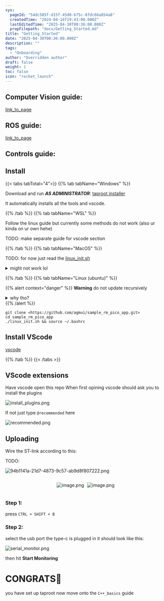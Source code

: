 ```yaml
---
sys:
  pageId: "54dc585f-d15f-45d0-b75c-8fdc66a854a8"
  createdTime: "2024-04-16T19:43:00.000Z"
  lastEditedTime: "2025-04-30T00:36:00.000Z"
  propFilepath: "docs/Getting_Started.md"
title: "Getting_Started"
date: "2025-04-30T00:36:00.000Z"
description: ""
tags:
  - "Onboarding"
author: "Overridden author"
draft: false
weight: 1
toc: false
icon: "rocket_launch"
---
```


## Computer Vision guide:

[link_to_page](86d45bc0-388b-4d26-8848-44f255f73d0e)

## ROS guide:

[link_to_page](3c76c1de-ec8f-46d6-8b0a-294005edc2d5)

## Controls guide:

## Install

{{< tabs tabTotal="4">}}
{{% tab tabName="Windows" %}}

Download and run _**AS ADMINISTRATOR**_: [taproot installer](https://github.com/Thornbots/TeachingFreshies/releases/tag/1.0)

It automatically installs all the tools and vscode.

{{% /tab %}}
{{% tab tabName="WSL" %}}

Follow the linux guide but currently some methods do not work (also ur kinda on ur own hehe)

TODO: make separate guide for vscode section

{{% /tab %}}
{{% tab tabName="MacOS" %}}

TODO: for now just read the [linux_init.sh](https://github.com/agmui/sample_rm_pico_app/blob/main/linux_init.sh)

<details>
<summary>might not work lol</summary>

`brew install libusb pkg-config`

Next install: [vscode](https://code.visualstudio.com/Download)

</details>

{{% /tab %}}
{{% tab tabName="Linux (ubuntu)" %}}

{{% alert context="danger" %}}
**Warning** do not update recursively
<details>
<summary>why tho?</summary>
There are some submodules that may go on for a while (like tinyusb) and I highly
recommend you don't need to get them.
If you want to see what submodules I update just look in `linux_init.sh`
</details>
{{% /alert %}}

```shell
git clone <https://github.com/agmui/sample_rm_pico_app.git>
cd sample_rm_pico_app
./linux_init.sh && source ~/.bashrc
```

## Install VScode

[vscode](https://code.visualstudio.com/Download)

{{% /tab %}}
{{< /tabs >}}

## VScode extensions

Have vscode open this repo
When first opining vscode should ask you to install the plugins

![install_plugins.png](https://prod-files-secure.s3.us-west-2.amazonaws.com/d518164a-d88e-44d1-a4ee-3adb3bd8bce0/89bd30f0-1825-4e77-867b-0a41ce370880/install_plugins.png?X-Amz-Algorithm=AWS4-HMAC-SHA256&X-Amz-Content-Sha256=UNSIGNED-PAYLOAD&X-Amz-Credential=ASIAZI2LB46644UHNDV6%2F20250613%2Fus-west-2%2Fs3%2Faws4_request&X-Amz-Date=20250613T200942Z&X-Amz-Expires=3600&X-Amz-Security-Token=IQoJb3JpZ2luX2VjEDIaCXVzLXdlc3QtMiJHMEUCIQDtOiYr0vrbTpETOzpUC0qnxWKuR%2B9mhD%2FClCqezUtIngIgREJ4VZmYKiFhsSqUQKkR5LiQWUEw9o9czMV5EYPaO1wq%2FwMIGxAAGgw2Mzc0MjMxODM4MDUiDJE%2FjMLQDgZCcZ8%2BnircA7k4%2FfpAKZHKeZE1ilhheXxZy%2BoakQQrV10pZp8nT1oZZlQW2qTNnbAkJjShdgOaNvT9gptaF1BXATibT7PL8VzBYBtxOcYN3vCBaGYecyVo9RHNQ8CiC3eDZnG4v8A0wKaiF0s9I1ps55rJFHrM0btGA8GY9XfBpbcZ5xvOJmZU%2Fe9EfbHCHdc6KbKIQ07ik481jSw2fuIWKnQCGoj1aUt%2FgGVn6fXgKtZv%2FumQMdx5uR2ohUgTXtokqhG6WzEL8pC946I9W3quFE2%2FbNAp%2FfVN53yN4%2BmggWcORDrDUV4MvYnXyRuczx4y5ehi7HDXFgN6nk0Q7XicaEKEZMANH6DP4SOxfma4%2FW6OSEheUjwnTdKz4imIPxH4TTZrN8NKyBmUtuUhs1k2kjZkkkFjavEJeIAG3cOb5XQXH%2Bf%2Fmq8lIwBovpqqJbJFzbkXfH0QEl2j7K6vCmxn48jERmXv8beTNMTWkdAAIN7hYyMzz8JAe0PIfy6sIVm75yYGRJ5rywHS8QKP9nEE4TTNYO%2BQHtRfgAV5CZUcw6UkoaqSjTLS2i01ldew1DnALrP%2Fxv6%2BQDrT46OAgd0b8pgmN26%2B0XFEuszODdSv6MXY7U9%2Bf7uLQph6ZtetqN9q67nHMOvSscIGOqUBEV0X5em6jd2dIDajfXSO8mjg4IhhJjeAeG04ZaKsDRvdixCOv%2F5%2BXQW5aLaUh2lgj1Bm0EbX2wE17vvpGMA5mGUcymwh5A03EbKcITZ424qs2P%2BHT%2B5kd9xzxx%2Bmm47NL0y2IzwrJp6CgTX84V5oMs5o9m35PPLtK0orIjSxBHrTPYm977%2B9nWFPbWbUm5rHt%2FoeTIu2odhmxXeZ14Y8oMeu%2BcFq&X-Amz-Signature=2aab7cb324d07c26518669e6d12562e9872e57cbb0ec69823210f9c369400c5c&X-Amz-SignedHeaders=host&x-amz-checksum-mode=ENABLED&x-id=GetObject)

If not just type `@recommended` here  

![recommended.png](https://prod-files-secure.s3.us-west-2.amazonaws.com/d518164a-d88e-44d1-a4ee-3adb3bd8bce0/61e661e9-5d85-4dfc-be0d-8d2097a5e793/recommended.png?X-Amz-Algorithm=AWS4-HMAC-SHA256&X-Amz-Content-Sha256=UNSIGNED-PAYLOAD&X-Amz-Credential=ASIAZI2LB46644UHNDV6%2F20250613%2Fus-west-2%2Fs3%2Faws4_request&X-Amz-Date=20250613T200942Z&X-Amz-Expires=3600&X-Amz-Security-Token=IQoJb3JpZ2luX2VjEDIaCXVzLXdlc3QtMiJHMEUCIQDtOiYr0vrbTpETOzpUC0qnxWKuR%2B9mhD%2FClCqezUtIngIgREJ4VZmYKiFhsSqUQKkR5LiQWUEw9o9czMV5EYPaO1wq%2FwMIGxAAGgw2Mzc0MjMxODM4MDUiDJE%2FjMLQDgZCcZ8%2BnircA7k4%2FfpAKZHKeZE1ilhheXxZy%2BoakQQrV10pZp8nT1oZZlQW2qTNnbAkJjShdgOaNvT9gptaF1BXATibT7PL8VzBYBtxOcYN3vCBaGYecyVo9RHNQ8CiC3eDZnG4v8A0wKaiF0s9I1ps55rJFHrM0btGA8GY9XfBpbcZ5xvOJmZU%2Fe9EfbHCHdc6KbKIQ07ik481jSw2fuIWKnQCGoj1aUt%2FgGVn6fXgKtZv%2FumQMdx5uR2ohUgTXtokqhG6WzEL8pC946I9W3quFE2%2FbNAp%2FfVN53yN4%2BmggWcORDrDUV4MvYnXyRuczx4y5ehi7HDXFgN6nk0Q7XicaEKEZMANH6DP4SOxfma4%2FW6OSEheUjwnTdKz4imIPxH4TTZrN8NKyBmUtuUhs1k2kjZkkkFjavEJeIAG3cOb5XQXH%2Bf%2Fmq8lIwBovpqqJbJFzbkXfH0QEl2j7K6vCmxn48jERmXv8beTNMTWkdAAIN7hYyMzz8JAe0PIfy6sIVm75yYGRJ5rywHS8QKP9nEE4TTNYO%2BQHtRfgAV5CZUcw6UkoaqSjTLS2i01ldew1DnALrP%2Fxv6%2BQDrT46OAgd0b8pgmN26%2B0XFEuszODdSv6MXY7U9%2Bf7uLQph6ZtetqN9q67nHMOvSscIGOqUBEV0X5em6jd2dIDajfXSO8mjg4IhhJjeAeG04ZaKsDRvdixCOv%2F5%2BXQW5aLaUh2lgj1Bm0EbX2wE17vvpGMA5mGUcymwh5A03EbKcITZ424qs2P%2BHT%2B5kd9xzxx%2Bmm47NL0y2IzwrJp6CgTX84V5oMs5o9m35PPLtK0orIjSxBHrTPYm977%2B9nWFPbWbUm5rHt%2FoeTIu2odhmxXeZ14Y8oMeu%2BcFq&X-Amz-Signature=5e21c4ff0e2ade481697d2d56a4090125c744458c94d572ecc346aba1b818ddf&X-Amz-SignedHeaders=host&x-amz-checksum-mode=ENABLED&x-id=GetObject)

## Uploading

Wire the ST-link according to this:

TODO:

![94b1141a-21d7-4873-9c57-ab9d8f807222.png](https://prod-files-secure.s3.us-west-2.amazonaws.com/d518164a-d88e-44d1-a4ee-3adb3bd8bce0/e5fad17d-ab82-4300-9f4c-505ab4b1202c/94b1141a-21d7-4873-9c57-ab9d8f807222.png?X-Amz-Algorithm=AWS4-HMAC-SHA256&X-Amz-Content-Sha256=UNSIGNED-PAYLOAD&X-Amz-Credential=ASIAZI2LB46644UHNDV6%2F20250613%2Fus-west-2%2Fs3%2Faws4_request&X-Amz-Date=20250613T200942Z&X-Amz-Expires=3600&X-Amz-Security-Token=IQoJb3JpZ2luX2VjEDIaCXVzLXdlc3QtMiJHMEUCIQDtOiYr0vrbTpETOzpUC0qnxWKuR%2B9mhD%2FClCqezUtIngIgREJ4VZmYKiFhsSqUQKkR5LiQWUEw9o9czMV5EYPaO1wq%2FwMIGxAAGgw2Mzc0MjMxODM4MDUiDJE%2FjMLQDgZCcZ8%2BnircA7k4%2FfpAKZHKeZE1ilhheXxZy%2BoakQQrV10pZp8nT1oZZlQW2qTNnbAkJjShdgOaNvT9gptaF1BXATibT7PL8VzBYBtxOcYN3vCBaGYecyVo9RHNQ8CiC3eDZnG4v8A0wKaiF0s9I1ps55rJFHrM0btGA8GY9XfBpbcZ5xvOJmZU%2Fe9EfbHCHdc6KbKIQ07ik481jSw2fuIWKnQCGoj1aUt%2FgGVn6fXgKtZv%2FumQMdx5uR2ohUgTXtokqhG6WzEL8pC946I9W3quFE2%2FbNAp%2FfVN53yN4%2BmggWcORDrDUV4MvYnXyRuczx4y5ehi7HDXFgN6nk0Q7XicaEKEZMANH6DP4SOxfma4%2FW6OSEheUjwnTdKz4imIPxH4TTZrN8NKyBmUtuUhs1k2kjZkkkFjavEJeIAG3cOb5XQXH%2Bf%2Fmq8lIwBovpqqJbJFzbkXfH0QEl2j7K6vCmxn48jERmXv8beTNMTWkdAAIN7hYyMzz8JAe0PIfy6sIVm75yYGRJ5rywHS8QKP9nEE4TTNYO%2BQHtRfgAV5CZUcw6UkoaqSjTLS2i01ldew1DnALrP%2Fxv6%2BQDrT46OAgd0b8pgmN26%2B0XFEuszODdSv6MXY7U9%2Bf7uLQph6ZtetqN9q67nHMOvSscIGOqUBEV0X5em6jd2dIDajfXSO8mjg4IhhJjeAeG04ZaKsDRvdixCOv%2F5%2BXQW5aLaUh2lgj1Bm0EbX2wE17vvpGMA5mGUcymwh5A03EbKcITZ424qs2P%2BHT%2B5kd9xzxx%2Bmm47NL0y2IzwrJp6CgTX84V5oMs5o9m35PPLtK0orIjSxBHrTPYm977%2B9nWFPbWbUm5rHt%2FoeTIu2odhmxXeZ14Y8oMeu%2BcFq&X-Amz-Signature=9a79b97f05072df02c20e5c064df186c569ea732597952399fe7098074c85e24&X-Amz-SignedHeaders=host&x-amz-checksum-mode=ENABLED&x-id=GetObject)

<div style="display: flex;flex-direction: row; column-gap:10px; max-width: 630px;justify-content: center;">
<div>

![image.png](https://prod-files-secure.s3.us-west-2.amazonaws.com/d518164a-d88e-44d1-a4ee-3adb3bd8bce0/210ecb78-1116-4d7b-b9b7-2292f66fa2c2/image.png?X-Amz-Algorithm=AWS4-HMAC-SHA256&X-Amz-Content-Sha256=UNSIGNED-PAYLOAD&X-Amz-Credential=ASIAZI2LB4662EPW7JIG%2F20250613%2Fus-west-2%2Fs3%2Faws4_request&X-Amz-Date=20250613T200945Z&X-Amz-Expires=3600&X-Amz-Security-Token=IQoJb3JpZ2luX2VjEDIaCXVzLXdlc3QtMiJIMEYCIQCUEn3eX5uCx3yndVCpkOiViFRkqw%2BoSmX8hpjRMsLqSQIhAMb%2FS0AXFG3xIvN44h%2B5MUJUiizrAkSwTtp1X0jUmSMJKv8DCBsQABoMNjM3NDIzMTgzODA1IgxCJPpxz9TZZbASNIAq3AP7o8cXqTRq4e%2BwydXnkfDF4xbbchG7nm%2BRNMVFyktHP9JCHWOiY8sFup%2BUUSjDK20FGyqG3855g%2Bn2F9btF8T18Nq58KpPgrSkx7DPtjJ%2BHcRbcmL%2FwSuFAWZmPtfbNLDqHVlG6SR5yreNTMzuxM2uYzk0vmjILCMPQ3LYwEEs3bvnSW2S13%2BXSq3goGgx%2BHgD%2BG1Wra5BPFXWPBlZBKKtEflqRE8UwI8wVuf8HF4R9JXKsEUV04Ylo6slsr0trqiakk3lZQcGocFMmrSFHl7XKZyjsvcAFZGzEGyIBfhWrYWP5ZXhgMHhi0pVYguXyXbUgyux0H7Qc%2BnRIt%2B7tDBIZ8B7oERCqJtDifSfjp%2FOLyce5GUlf4uEuChk98%2BD9Q%2FKqbP1Js%2FFs349FrPBpmS2qv9wumEKdYKg2Dh8SpdngldtixZixfMBBRzcH9HOdWcyW9YRaViK3mdAyNYMo221L1jH2ZckdZ8vP4TOewkvvqKIN4hp8UkVQEbZTGkkOq3YaaBTEdO1IAaJXdBARAj1zXikh3U5aslI9HFQ7KXTsbau9OJ%2FUHvqcpOrNe49cVBT5etiodR7NozqJ%2F4mGCZdUi7r9onb82pero6FjNR7I%2BP3DEJTCRGKwguabjDI0rHCBjqkAfBAnzQGpbkFHTo7ER778cKGCAaMhYKddDkqokqUxzppjXIfLaUTzMT0TMyIWvK9u7RiIdukGd9edNIfSX60QsFLDlzG2A594at%2BAo9vOuZxR9d5E61LzNZiI%2B9HuOUvKYs493IpqQUgK9yrIJ20H%2FynTV5h889DtH%2B21HilZUPHL5s%2FIt9N8OMxty5eUu5nEPGgmUCiRVJNnegBiHD6xIA4fa8m&X-Amz-Signature=3b3e94baf90097646aab3b856f5d28175d5f6a7ed4955b2391a1055188ff871f&X-Amz-SignedHeaders=host&x-amz-checksum-mode=ENABLED&x-id=GetObject)

</div>
<div>

![image.png](https://prod-files-secure.s3.us-west-2.amazonaws.com/d518164a-d88e-44d1-a4ee-3adb3bd8bce0/33a0fd0f-8ca6-4a86-8e09-26e95ded1fff/image.png?X-Amz-Algorithm=AWS4-HMAC-SHA256&X-Amz-Content-Sha256=UNSIGNED-PAYLOAD&X-Amz-Credential=ASIAZI2LB466ZK3WA6J5%2F20250613%2Fus-west-2%2Fs3%2Faws4_request&X-Amz-Date=20250613T200945Z&X-Amz-Expires=3600&X-Amz-Security-Token=IQoJb3JpZ2luX2VjEDIaCXVzLXdlc3QtMiJHMEUCIQDBmHcdKAtiJAyBYjXpKSDXcyKwlrUf2Ij%2BSAXk4zcqmAIgY%2Bn0xtIYCY4gJ0NFXBtSpWko9Hd5OAR89jasEuRphtAq%2FwMIGxAAGgw2Mzc0MjMxODM4MDUiDBBzt00NspdfAaPzdCrcA590tvPQ5jWv6oO4a03rJ7TuuazIHz7NxPkG8cm17veTgiucth%2FP2vL0dWiPHqxUN1mVQovldARm1U8d%2FOXEXEmimmSUBNImUAru2Vm4KD%2FSLQZHihxl%2FMuvBl7abBa8heC5xuQ7WpwwG18sk882Qxaj00JqrH4V1ODmou9Dxry4cfbGyufiFfmFiBGRmiLhZqBcLvclIDVvv%2F5fd4owemYIw2WOZCXbkUkLB0hPErD071Nm0FfX5StkKalgoGFTC1lL2DBnUF7pu6nskStJJ7NkydlXiUygrNvgSnpUgW6VrdYxeuJSbum2N0tLgbA6isLvotNN0ojcO%2BaMvUFmW6GdmveCHmcSSGJA1id06%2BFQltoMD6jAOKf0X4UxJjOtKHID5XWQnKljuLByIY%2B2sDp3uM5Rwq2J7neXL8f0q14%2BP7kF0jPgzMsVsYrJHx49spBvyITaP0RkrpTGIF2yhGSL14usGU%2Ffemk1tdLb%2FJyze8QxUAoTl7r4i5kMBSewIt7IRD5djH8otAyJf0LA3G5y1A4A9n9%2Bf7cQqdw8cOaJgOY3tUdD4W9oYW0c%2FXt8GeCpKC0imNRk4vtI3carJLbfB1mljZGk17Rx3wyTI1vxsT%2F%2BmT8W1RP7KV6DMLvSscIGOqUB9QIzqejOz7x4PwUzPdEGmfS9Sd1IfcnrtJBw4k%2FvSUD86ZMScc18Ks4zYkyto4553jtF5vvMUygRCCQtsnJbgn50nhBPK3bwJOoVp2rIrJtd3cA1jkE3pHyaPVdZHtqmSGLb1LE9adtVieuMi%2Bo52GIDV8OLFx%2FVYdMa32jyAuheETHIJAKHOqaJDUwGuiATnhCfdbRXFF0KOsCh%2FsmhZpdHMSob&X-Amz-Signature=46dc8534393a6f77b553569b218e59804965af7c6944f48958056bec3b313079&X-Amz-SignedHeaders=host&x-amz-checksum-mode=ENABLED&x-id=GetObject)

</div>
</div>

### Step 1:

press `CTRL + SHIFT + B`

### Step 2:

select the usb port the type-c is plugged in it should look like this:

![serial_monitor.png](https://prod-files-secure.s3.us-west-2.amazonaws.com/d518164a-d88e-44d1-a4ee-3adb3bd8bce0/f03f4774-05d4-4393-b6a0-d5efb6d315ab/serial_monitor.png?X-Amz-Algorithm=AWS4-HMAC-SHA256&X-Amz-Content-Sha256=UNSIGNED-PAYLOAD&X-Amz-Credential=ASIAZI2LB46644UHNDV6%2F20250613%2Fus-west-2%2Fs3%2Faws4_request&X-Amz-Date=20250613T200942Z&X-Amz-Expires=3600&X-Amz-Security-Token=IQoJb3JpZ2luX2VjEDIaCXVzLXdlc3QtMiJHMEUCIQDtOiYr0vrbTpETOzpUC0qnxWKuR%2B9mhD%2FClCqezUtIngIgREJ4VZmYKiFhsSqUQKkR5LiQWUEw9o9czMV5EYPaO1wq%2FwMIGxAAGgw2Mzc0MjMxODM4MDUiDJE%2FjMLQDgZCcZ8%2BnircA7k4%2FfpAKZHKeZE1ilhheXxZy%2BoakQQrV10pZp8nT1oZZlQW2qTNnbAkJjShdgOaNvT9gptaF1BXATibT7PL8VzBYBtxOcYN3vCBaGYecyVo9RHNQ8CiC3eDZnG4v8A0wKaiF0s9I1ps55rJFHrM0btGA8GY9XfBpbcZ5xvOJmZU%2Fe9EfbHCHdc6KbKIQ07ik481jSw2fuIWKnQCGoj1aUt%2FgGVn6fXgKtZv%2FumQMdx5uR2ohUgTXtokqhG6WzEL8pC946I9W3quFE2%2FbNAp%2FfVN53yN4%2BmggWcORDrDUV4MvYnXyRuczx4y5ehi7HDXFgN6nk0Q7XicaEKEZMANH6DP4SOxfma4%2FW6OSEheUjwnTdKz4imIPxH4TTZrN8NKyBmUtuUhs1k2kjZkkkFjavEJeIAG3cOb5XQXH%2Bf%2Fmq8lIwBovpqqJbJFzbkXfH0QEl2j7K6vCmxn48jERmXv8beTNMTWkdAAIN7hYyMzz8JAe0PIfy6sIVm75yYGRJ5rywHS8QKP9nEE4TTNYO%2BQHtRfgAV5CZUcw6UkoaqSjTLS2i01ldew1DnALrP%2Fxv6%2BQDrT46OAgd0b8pgmN26%2B0XFEuszODdSv6MXY7U9%2Bf7uLQph6ZtetqN9q67nHMOvSscIGOqUBEV0X5em6jd2dIDajfXSO8mjg4IhhJjeAeG04ZaKsDRvdixCOv%2F5%2BXQW5aLaUh2lgj1Bm0EbX2wE17vvpGMA5mGUcymwh5A03EbKcITZ424qs2P%2BHT%2B5kd9xzxx%2Bmm47NL0y2IzwrJp6CgTX84V5oMs5o9m35PPLtK0orIjSxBHrTPYm977%2B9nWFPbWbUm5rHt%2FoeTIu2odhmxXeZ14Y8oMeu%2BcFq&X-Amz-Signature=a782a5ca4f03458c52ba063339fe81d83c1880c86d6b493cbe0953b4c321ed9a&X-Amz-SignedHeaders=host&x-amz-checksum-mode=ENABLED&x-id=GetObject)

then hit **Start Monitoring**

# CONGRATS🎉

you have set up taproot now move onto the `C++_basics` guide
